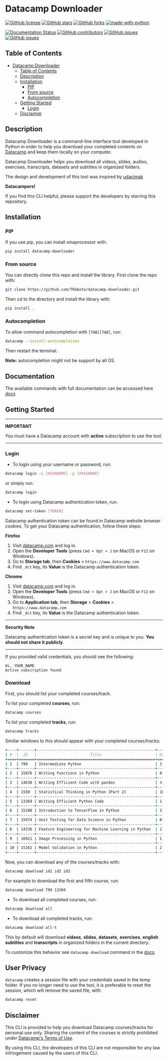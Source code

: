 # Datacamp Downloader

[![GitHub license](https://img.shields.io/github/license/TRoboto/datacamp-downloader)](https://github.com/TRoboto/datacamp-downloader/blob/master/LICENSE)
[![GitHub stars](https://img.shields.io/github/stars/TRoboto/datacamp-downloader)](https://github.com/TRoboto/datacamp-downloader/stargazers)
[![GitHub forks](https://img.shields.io/github/forks/TRoboto/datacamp-downloader)](https://github.com/TRoboto/datacamp-downloader/network)
[![made-with-python](https://img.shields.io/badge/Made%20with-Python-1f425f.svg)](https://www.python.org/)

[![Documentation Status](https://readthedocs.org/projects/ansicolortags/badge/?version=latest)](docs.md)
[![GitHub contributors](https://img.shields.io/github/contributors/TRoboto/datacamp-downloader)](https://github.com/TRoboto/datacamp-downloader/graphs/contributors)
[![GitHub issues](https://img.shields.io/github/issues/TRoboto/datacamp-downloader)](https://github.com/TRoboto/datacamp-downloader/issues)
[![GitHub issues](https://img.shields.io/github/issues-closed/TRoboto/datacamp-downloader)](https://github.com/TRoboto/datacamp-downloader/issues?q=is%3Aissue+is%3Aclosed)

## Table of Contents

- [Datacamp Downloader](#datacamp-downloader)
  - [Table of Contents](#table-of-contents)
  - [Description](#description)
  - [Installation](#installation)
    - [PIP](#pip)
    - [From source](#from-source)
    - [Autocompletion](#autocompletion)
  - [Getting Started](#getting-started)
    - [Login](#login)
  - [Disclaimer](#disclaimer)

## Description

Datacamp Downloader is a command-line interface tool developed in Python
in order to help you download your completed contents on [Datacamp](https://datacamp.com)
and keep them locally on your computer.

Datacamp Downloader helps you download all videos, slides, audios, exercises, transcripts, datasets and subtitles in organized folders.

The design and development of this tool was inspired by [udacimak](https://github.com/udacimak/udacimak)

**Datacampers!**

If you find this CLI helpful, please support the developers by starring this repository.

## Installation

### PIP

If you use pip, you can install xinaprocessor with:

```bash
pip install datacamp-downloader
```

### From source

You can directly clone this repo and install the library. First clone the repo with:

```bash
git clone https://github.com/TRoboto/datacamp-downloader.git
```

Then cd to the directory and install the library with:

```bash
pip install .
```

### Autocompletion

To allow command autocompletion with `[TAB][TAB]`, run:

```bash
datacamp --install-autocompletion
```

Then restart the terminal.

**Note:** autocompletion might not be support by all OS.

## Documentation

The available commands with full documentation can be accessed here [docs](docs.md)

## Getting Started

---

**IMPORTANT**

You must have a Datacamp account with **active** subscription to use the tool.

---

### Login

- To login using your username or password, run:

```bash
datacamp login -u [USERNAME] -p [PASSWORD]
```

or simply run:

```bash
datacamp login
```

- To login using Datacamp authentication token, run:

```bash
datacamp set-token [TOKEN]
```

Datacamp authentication token can be found in Datacamp website browser _cookies_.
To get your Datacamp authentication, follow these steps:

**Firefox**

1. Visit [datacamp.com](https://datacamp.com) and log in.
2. Open the **Developer Tools** (press `Cmd + Opt + J` on MacOS or `F12` on Windows).
3. Go to **Storage tab**, then **Cookies** > `https://www.datacamp.com`
4. Find `_dct` key, its **Value** is the Datacamp authentication token.

**Chrome**

1. Visit [datacamp.com](https://datacamp.com) and log in.
2. Open the **Developer Tools** (press `Cmd + Opt + J` on MacOS or `F12` on Windows).
3. Go to **Application tab**, then **Storage** > **Cookies** > `https://www.datacamp.com`
4. Find `_dct` key, its **Value** is the Datacamp authentication token.

---

**Security Note**

Datacamp authentication token is a secret key and is unique to you. **You should not share it publicly**.

---

If you provided valid credentials, you should see the following:

```text
Hi, YOUR_NAME
Active subscription found
```

### Download

First, you should list your completed courses/track.

To list your completed **courses**, run:

```bash
datacamp courses
```

To list your completed **tracks**, run:

```bash
datacamp tracks
```

Similar windows to this should appear with your completed courses/tracks:

```bash
+----+-------+-----------------------------------------------------+----------+-----------+--------+
| #  |  ID   |                        Title                        | Datasets | Exercises | Videos |
+====+=======+=====================================================+==========+===========+========+
| 1  | 799   | Intermediate Python                                 | 3        | 69        | 18     |
+----+-------+-----------------------------------------------------+----------+-----------+--------+
| 2  | 15876 | Writing Functions in Python                         | 0        | 31        | 15     |
+----+-------+-----------------------------------------------------+----------+-----------+--------+
| 3  | 14630 | Writing Efficient Code with pandas                  | 3        | 31        | 14     |
+----+-------+-----------------------------------------------------+----------+-----------+--------+
| 4  | 1550  | Statistical Thinking in Python (Part 2)             | 10       | 51        | 15     |
+----+-------+-----------------------------------------------------+----------+-----------+--------+
| 5  | 13369 | Writing Efficient Python Code                       | 1        | 38        | 15     |
+----+-------+-----------------------------------------------------+----------+-----------+--------+
| 6  | 15108 | Introduction to TensorFlow in Python                | 3        | 36        | 15     |
+----+-------+-----------------------------------------------------+----------+-----------+--------+
| 7  | 15974 | Unit Testing for Data Science in Python             | 0        | 38        | 17     |
+----+-------+-----------------------------------------------------+----------+-----------+--------+
| 8  | 14336 | Feature Engineering for Machine Learning in Python  | 2        | 37        | 16     |
+----+-------+-----------------------------------------------------+----------+-----------+--------+
| 9  | 16921 | Image Processing in Python                          | 1        | 38        | 16     |
+----+-------+-----------------------------------------------------+----------+-----------+--------+
| 10 | 15162 | Model Validation in Python                          | 2        | 32        | 15     |
+----+-------+-----------------------------------------------------+----------+-----------+--------+
```

Now, you can download any of the courses/tracks with:

```bash
datacamp download id1 id2 id3
```

For example to download the first and fifth course, run:

```bash
datacamp download 799 13369
```

- To download all completed courses, run:

```bash
datacamp download all
```

- To download all completed tracks, run:

```bash
datacamp download all-t
```

This by default will download **videos**, **slides**, **datasets**, **exercises**, **english subtitles** and **transcripts** in organized folders in the current directory.

To customize this behavior see `datacamp download` command in the [docs](docs.md).

## User Privacy

`datacamp` creates a session file with your credentials saved in the temp folder. If you no longer need to use the tool, it is preferable to reset the session, which will remove the saved file, with:

```bash
datacamp reset
```

## Disclaimer

This CLI is provided to help you download Datacamp courses/tracks for personal use only. Sharing the content of the courses is strictly prohibited under [Datacamp's Terms of Use](https://www.datacamp.com/terms-of-use/).

By using this CLI, the developers of this CLI are not responsible for any law infringement caused by the users of this CLI.
